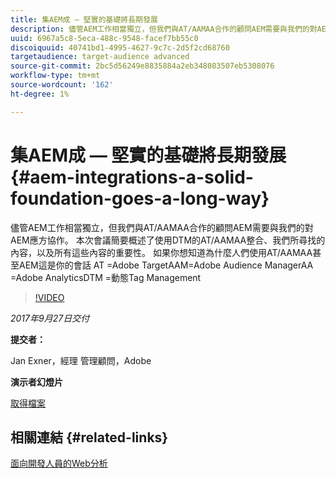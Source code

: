 ```yaml
---
title: 集AEM成 — 堅實的基礎將長期發展
description: 儘管AEM工作相當獨立，但我們與AT/AAMAA合作的顧問AEM需要與我們的對AEM應方協作。 本次會議簡要概述了使用DTM的AT/AAMAA整合、我們所尋找的內容，以及所有這些內容的重要性。
uuid: 6967a5c8-5eca-488c-9548-facef7bb55c0
discoiquuid: 40741bd1-4995-4627-9c7c-2d5f2cd68760
targetaudience: target-audience advanced
source-git-commit: 2bc5d56249e8835884a2eb348083507eb5308076
workflow-type: tm+mt
source-wordcount: '162'
ht-degree: 1%

---
```



# 集AEM成 — 堅實的基礎將長期發展{#aem-integrations-a-solid-foundation-goes-a-long-way}

儘管AEM工作相當獨立，但我們與AT/AAMAA合作的顧問AEM需要與我們的對AEM應方協作。 本次會議簡要概述了使用DTM的AT/AAMAA整合、我們所尋找的內容，以及所有這些內容的重要性。 如果你想知道為什麼人們使用AT/AAMAA甚至AEM這是你的會話   AT =Adobe TargetAAM=Adobe Audience ManagerAA =Adobe AnalyticsDTM =動態Tag Management

>[!VIDEO](https://video.tv.adobe.com/v/19833/?quality=9)

*2017年9月27日交付*

**提交者：**

Jan Exner，經理 管理顧問，Adobe

**演示者幻燈片**

[取得檔案](assets/170927-aem-gems-integrations.pdf)

## 相關連結 {#related-links}

[面向開發人員的Web分析](https://webanalyticsfordevelopers.com/)

<!--
[Get back to the Overview](https://helpx.adobe.com/experience-manager/kt/eseminars/gems/aem-index.html)
-->
